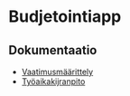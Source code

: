# Budjetointiapp

## Dokumentaatio

- [Vaatimusmäärittely](https://github.com/Kappe01/ot-harjoitustyo/blob/master/Dokumentaatio/vaatimusmaarittely.md)
- [Työaikakijranpito](https://github.com/Kappe01/ot-harjoitustyo/blob/master/Dokumentaatio/tuntikirjanpito.md)
